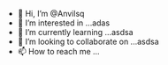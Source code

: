 - 👋 Hi, I’m @Anvilsq
- 👀 I’m interested in ...adas
- 🌱 I’m currently learning ...asdsa
- 💞️ I’m looking to collaborate on ...asdsa
- 📫 How to reach me ...

<!---
Anvilsq/Anvilsq is a ✨ special ✨ repository because its `README.md` (this file) appears on your GitHub profile.
You can click the Preview link to take a look at your changes.
--->
